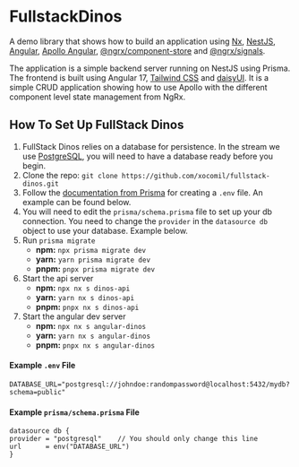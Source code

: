 # FullstackDinos

A demo library that shows how to build an application using [Nx](https://nx.dev/getting-started/intro), [NestJS](https://docs.nestjs.com/), [Angular](https://angular.dev/), [Apollo Angular](https://the-guild.dev/graphql/apollo-angular/docs), [@ngrx/component-store](https://ngrx.io/guide/component-store) and [@ngrx/signals]().

The application is a simple backend server running on NestJS using Prisma. The frontend is built using Angular 17, [Tailwind CSS](https://tailwindcss.com/) and [daisyUI](https://daisyui.com/components/). It is a simple CRUD application showing how to use Apollo with the different component level state management from NgRx.

## How To Set Up FullStack Dinos

1. FullStack Dinos relies on a database for persistence. In the stream we use [PostgreSQL](https://www.postgresql.org/download/), you will need to have a database ready before you begin.
2. Clone the repo: `git clone https://github.com/xocomil/fullstack-dinos.git`
3. Follow the [documentation from Prisma](https://www.prisma.io/docs/getting-started/setup-prisma/add-to-existing-project/relational-databases/connect-your-database-typescript-postgresql) for creating a `.env` file. An example can be found below.
4. You will need to edit the `prisma/schema.prisma` file to set up your db connection. You need to change the `provider` in the `datasource db` object to use your database. Example below.
5. Run `prisma migrate`
   - **npm:** `npx prisma migrate dev`
   - **yarn:** `yarn prisma migrate dev`
   - **pnpm:** `pnpx prisma migrate dev`
6. Start the api server
   - **npm:** `npx nx s dinos-api`
   - **yarn:** `yarn nx s dinos-api`
   - **pnpm:** `pnpx nx s dinos-api`
7. Start the angular dev server
   - **npm:** `npx nx s angular-dinos`
   - **yarn:** `yarn nx s angular-dinos`
   - **pnpm:** `pnpx nx s angular-dinos`

#### Example `.env` File

```dotenv
DATABASE_URL="postgresql://johndoe:randompassword@localhost:5432/mydb?schema=public"
```

#### Example `prisma/schema.prisma` File

```prisma
datasource db {
provider = "postgresql"    // You should only change this line
url      = env("DATABASE_URL")
}
```
